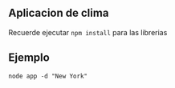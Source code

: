 ## Aplicacion de clima

Recuerde ejecutar ```npm install``` para las librerias

## Ejemplo
```
node app -d "New York"
```